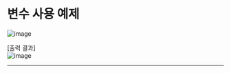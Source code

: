 # 변수 사용 예제

![image](https://github.com/user-attachments/assets/ecc968a6-5301-4cb7-86ee-89181b0676b3)


[출력 결과]  
![image](https://github.com/user-attachments/assets/ac44f943-15c4-411c-9e31-984bf1e28673)


---
